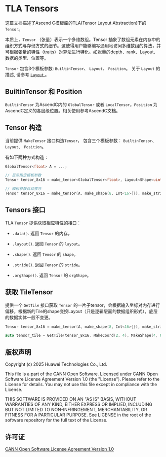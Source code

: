 # TLA Tensors

这篇文档描述了Ascend C模板库的TLA(Tensor Layout Abstraction)下的`Tensor`。

本质上，`Tensor` （张量）表示一个多维数组。Tensor 抽象了数组元素在内存中的组织方式与存储方式的细节。这使得用户能够编写通用地访问多维数组的算法，并可根据张量的特性（traits）对算法进行特化。如张量的depth、rank、Layout、数据的类型、位置等。

`Tensor` 包含3个模板参数: `BuiltinTensor`、 `Layout`、 `Position`。
关于 `Layout` 的描述, 请参考 [ `Layout` ](./01_layout.md)。

## BuiltinTensor 和 Position

`BuiltinTensor` 为AscendC内的 `GlobalTensor` 或者 `LocalTensor`，`Position` 为AscendC定义的各层级位置。相关使用参考AscendC文档。

## Tensor 构造

当前提供 `MakeTensor` 接口构造`Tensor`， 包含三个模板参数： `BuiltinTensor`、 `Layout`、 `Position`。

有如下两种方式构造：

```cpp
GlobalTensor<float> A = ...;

// 显示指定模板参数
Tensor tensor_8x16 = make_tensor<GlobalTensor<float>, Layout<Shape<uint32_t, Int<16>>, Stride<Int<16>, Int<1>>>, AscendC::TPosition::GM>(A, make_shape(8, Int<16>{}), make_stride(Int<16>{},Int< 1>{}));

// 模板参数自动推导
Tensor tensor_8x16 = make_tensor(A, make_shape(8, Int<16>{}), make_stride(Int<16>{},Int<1>{}), PositionGM{});
```

## Tensors 接口

TLA `Tensor` 提供获取相应特性的接口：

* `.data()`. 返回 `Tensor` 的内存。

* `.layout()`. 返回 `Tensor` 的 `layout`。

* `.shape()`. 返回 `Tensor` 的 `shape`。

* `.stride()`. 返回 `Tensor` 的 `stride`。

* `.orgShape()`. 返回 `Tensor` 的 `orgShape`。

## 获取 TileTensor

提供一个 `GetTile` 接口获取 `Tensor` 的一片子tensor，会根据输入坐标对内存进行偏移，根据新的Tile的shape变换Layout（只是逻辑层面的数据组织形式），底层的数据实体一般不变更。

```cpp
Tensor tensor_8x16 = make_tensor(A, make_shape(8, Int<16>{}), make_stride(Int<16>{},Int<1>{}), PositionGM{});

auto tensor_tile = GetTile(tensor_8x16, MakeCoord(2, 4), MakeShape(4, 8)); // (4,8):(_16,_1):(4,8)
```

## 版权声明
Copyright (c) 2025 Huawei Technologies Co., Ltd.

This file is a part of the CANN Open Software.
Licensed under CANN Open Software License Agreement Version 1.0 (the "License").
Please refer to the License for details. You may not use this file except in compliance with the License.

THIS SOFTWARE IS PROVIDED ON AN "AS IS" BASIS, WITHOUT WARRANTIES OF ANY KIND,
EITHER EXPRESS OR IMPLIED,
INCLUDING BUT NOT LIMITED TO NON-INFRINGEMENT,
MERCHANTABILITY, OR FITNESS FOR A PARTICULAR   PURPOSE.
See LICENSE in the root of the software repository for the full text of the License.

## 许可证
[CANN Open Software License Agreement Version 1.0](../LICENSE)